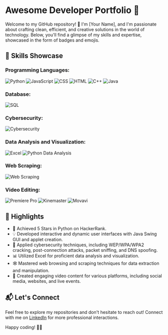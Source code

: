 # Awesome Developer Portfolio 🚀

Welcome to my GitHub repository! 👋 I'm [Your Name], and I'm passionate about crafting clean, efficient, and creative solutions in the world of technology. Below, you'll find a glimpse of my skills and expertise, showcased in the form of badges and emojis.

## 🌟 Skills Showcase

### Programming Languages:
![Python](https://img.shields.io/badge/Python-Proficient-blue?style=flat&logo=python)
![JavaScript](https://img.shields.io/badge/JavaScript-Familiar-yellow?style=flat&logo=javascript)
![CSS](https://img.shields.io/badge/CSS-Familiar-blue?style=flat&logo=css3)
![HTML](https://img.shields.io/badge/HTML-Familiar-orange?style=flat&logo=html5)
![C++](https://img.shields.io/badge/C++-Basics-green?style=flat&logo=cplusplus)
![Java](https://img.shields.io/badge/Java-Fluent-red?style=flat&logo=java)

### Database:
![SQL](https://img.shields.io/badge/SQL-Strong%20Knowledge-lightgrey?style=flat&logo=sql)

### Cybersecurity:
![Cybersecurity](https://img.shields.io/badge/Cybersecurity-Expert-purple?style=flat&logo=security)

### Data Analysis and Visualization:
![Excel](https://img.shields.io/badge/Excel-Proficient-green?style=flat&logo=microsoft-excel)
![Python Data Analysis](https://img.shields.io/badge/Python%20Data%20Analysis-Proficient-yellow?style=flat&logo=python)

### Web Scraping:
![Web Scraping](https://img.shields.io/badge/Web%20Scraping-Proficient-blueviolet?style=flat&logo=web)

### Video Editing:
![Premiere Pro](https://img.shields.io/badge/Premiere%20Pro-Proficient-orange?style=flat&logo=adobe-premiere-pro)
![Kinemaster](https://img.shields.io/badge/Kinemaster-Proficient-blue?style=flat)
![Movavi](https://img.shields.io/badge/Movavi-Proficient-green?style=flat)

## 🚀 Highlights

- 🌟 Achieved 5 Stars in Python on HackerRank.
- 💡 Developed interactive and dynamic user interfaces with Java Swing GUI and applet creation.
- 🔐 Applied cybersecurity techniques, including WEP/WPA/WPA2 cracking, post-connection attacks, packet sniffing, and DNS spoofing.
- 📊 Utilized Excel for proficient data analysis and visualization.
- 🕸️ Mastered web browsing and scraping techniques for data extraction and manipulation.
- 🎥 Created engaging video content for various platforms, including social media, websites, and live events.

## 📬 Let's Connect

Feel free to explore my repositories and don't hesitate to reach out! Connect with me on [LinkedIn](https://www.linkedin.com/in/abhijay-sharma-60111626b/) for more professional interactions.

Happy coding! 🚀✨
